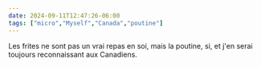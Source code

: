 ```yaml
---
date: 2024-09-11T12:47:26-06:00
tags: ["micro","Myself","Canada","poutine"]
---
```

Les frites ne sont pas un vrai repas en soi, mais la poutine, si, et j'en serai toujours reconnaissant aux Canadiens.